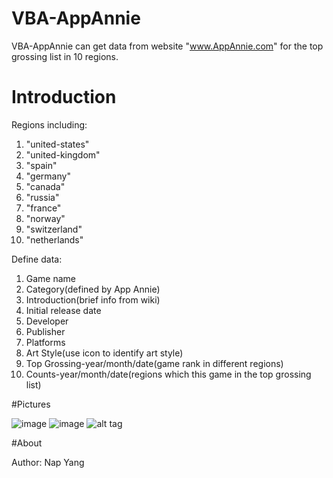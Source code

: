 # VBA-AppAnnie
VBA-AppAnnie can get data from website "www.AppAnnie.com" for the top grossing list in 10 regions.
# Introduction
Regions including:

1. "united-states"
2. "united-kingdom"
3. "spain"
4. "germany"
5. "canada"
6. "russia"
7. "france"
8. "norway"
9. "switzerland"
10. "netherlands"


Define data:

1. Game name
2. Category(defined by App Annie)
3. Introduction(brief info from wiki)
4. Initial release date
5. Developer
6. Publisher
7. Platforms
8. Art Style(use icon to identify art style)
9. Top Grossing-year/month/date(game rank in different regions)
10. Counts-year/month/date(regions which this game in the top grossing list)

#Pictures

![image](https://github.com/napyang/VBA-AppAnnie/screenshots/Example.png)
![image](https://github.com/napyang/VBA-AppAnnie/raw/master/screenshots/PieChart.jpg)
![alt tag](https://raw.githubusercontent.com/napyang/VBA-AppAnnie/master/screenshots/to/Example.png)

#About

Author: Nap Yang
